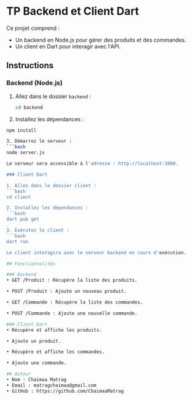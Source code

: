 # TP Backend et Client Dart

Ce projet comprend :
- Un backend en Node.js pour gérer des produits et des commandes.
- Un client en Dart pour interagir avec l'API.

## Instructions

### Backend (Node.js)

1. Allez dans le dossier `backend` :
   ```bash
   cd backend

2. Installez les dépendances :
```bash
npm install

3. Démarrez le serveur :
```bash
node server.js

Le serveur sera accessible à l'adresse : http://localhost:3000.

### Client Dart

1. Allez dans le dossier client :
```bash
cd client

2. Installez les dépendances :
```bash
dart pub get

3. Exécutez le client :
```bash
dart run

Le client interagira avec le serveur backend en cours d'exécution.

## Fonctionnalités

### Backend
• GET /Produit : Récupère la liste des produits.

• POST /Produit : Ajoute un nouveau produit.

• GET /Commande : Récupère la liste des commandes.

• POST /Commande : Ajoute une nouvelle commande.

### Client Dart 
• Récupère et affiche les produits.

• Ajoute un produit.

• Récupère et affiche les commandes.

• Ajoute une commande.

## Auteur 
• Nom : Chaimaa Matrag 
• Email : matragchaimaa@gmail.com
• GitHub : https://github.com/ChaimaaMatrag

